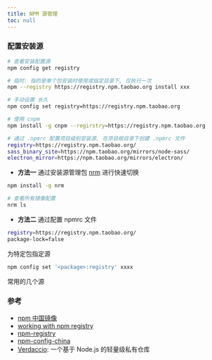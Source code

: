 ```yaml
---
title: NPM 源管理
toc: null
---
```


### 配置安装源

```bash
# 查看安装配置源
npm config get registry

# 临时: 指的是单个包安装时使用或指定目录下, 仅执行一次
npm --registry https://registry.npm.taobao.org install xxx

# 手动设置 长久
npm config set registry=https://registry.npm.taobao.org

# 使用 cnpm
npm install -g cnpm --regirstry=https://registry.npm.taobao.org

# 通过 .npmrc 配置项目级别安装源, 在项目根目录下创建 .npmrc 文件
registry=https://registry.npm.taobao.org/
sass_binary_site=https://npm.taobao.org/mirrors/node-sass/
electron_mirror=https://npm.taobao.org/mirrors/electron/
```

- <Badge>**方法一**</Badge> 通过安装源管理包 [nrm](https://github.com/Pana/nrm) 进行快速切换

```bash
npm install -g nrm

# 查看所有镜像配置
nrm ls
```

- <Badge>**方法二**</Badge> 通过配置 npmrc 文件

```bash
registry=https://registry.npm.taobao.org/
package-lock=false
```

为特定包指定源

```bash
npm config set '<package>:registry' xxxx
```

常用的几个源

### 参考

- [npm 中国镜像](https://npmmirror.com/)
- [working with npm registry](https://docs.github.com/en/packages/working-with-a-github-packages-registry/working-with-the-npm-registry)
- [npm-registry](https://www.npmjs.com/package/npm-registry)
- [npm-config-china](https://www.npmjs.com/package/npm-config-china)
- [Verdaccio](https://verdaccio.org/zh-CN/): 一个基于 Node.js 的轻量级私有仓库
